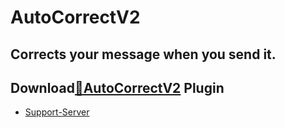 # AutoCorrectV2 
## Corrects your message when you send it.
## Download[**🔽AutoCorrectV2**](https://betterdiscord.net/ghdl?url=https://raw.githubusercontent.com/Strencher/BetterDiscordStuff/master/AutoCorrectV2/AutoCorrectV2.plugin.js) Plugin
 - [Support-Server](https://discord.gg/gvA2ree)